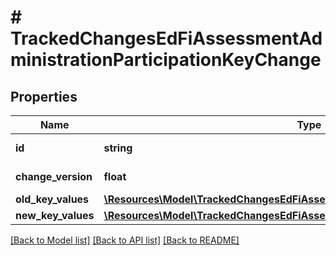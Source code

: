 # # TrackedChangesEdFiAssessmentAdministrationParticipationKeyChange

## Properties

Name | Type | Description | Notes
------------ | ------------- | ------------- | -------------
**id** | **string** | Resource identifier | [optional]
**change_version** | **float** | Change version | [optional]
**old_key_values** | [**\Resources\Model\TrackedChangesEdFiAssessmentAdministrationParticipationKey**](TrackedChangesEdFiAssessmentAdministrationParticipationKey.md) |  | [optional]
**new_key_values** | [**\Resources\Model\TrackedChangesEdFiAssessmentAdministrationParticipationKey**](TrackedChangesEdFiAssessmentAdministrationParticipationKey.md) |  | [optional]

[[Back to Model list]](../../README.md#models) [[Back to API list]](../../README.md#endpoints) [[Back to README]](../../README.md)
